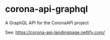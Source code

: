 # corona-api-graphql
A GraphQL API for the CoronaAPI project

See: https://corona-api-landingpage.netlify.com/
